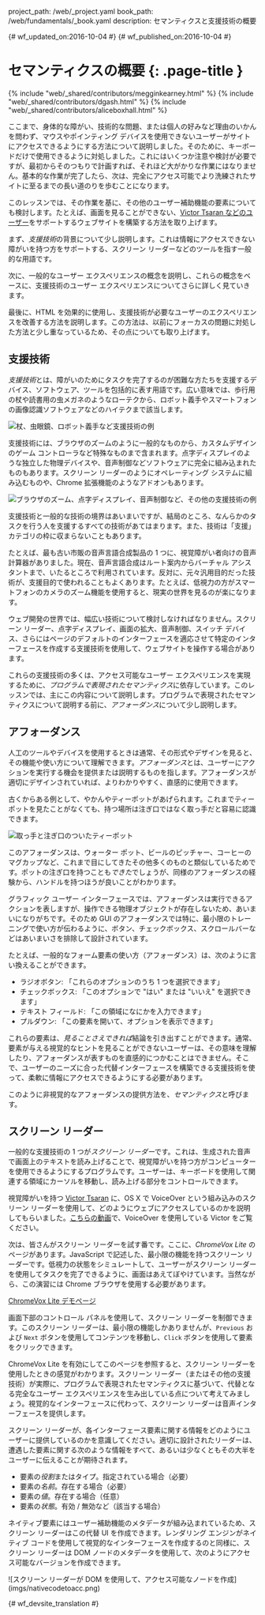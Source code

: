 project_path: /web/_project.yaml
book_path: /web/fundamentals/_book.yaml
description: セマンティクスと支援技術の概要


{# wf_updated_on:2016-10-04 #}
{# wf_published_on:2016-10-04 #}

#  セマンティクスの概要 {: .page-title }

{% include "web/_shared/contributors/megginkearney.html" %}
{% include "web/_shared/contributors/dgash.html" %}
{% include "web/_shared/contributors/aliceboxhall.html" %}



ここまで、身体的な障がい、技術的な問題、または個人の好みなど理由のいかんを問わず、マウスやポインティング デバイスを使用できないユーザーがサイトにアクセスできるようにする方法について説明しました。そのために、キーボードだけで使用できるように対処しました。これにはいくつか注意や検討が必要ですが、最初からそのつもりで計画すれば、それほど大がかりな作業にはなりません。基本的な作業が完了したら、次は、完全にアクセス可能でより洗練されたサイトに至るまでの長い道のりを歩むことになります。


このレッスンでは、その作業を基に、その他のユーザー補助機能の要素についても検討します。たとえば、画面を見ることができない、[Victor Tsaran などのユーザー](/web/fundamentals/accessibility/#understanding-users-diversity)をサポートするウェブサイトを構築する方法を取り上げます。




まず、*支援技術*の背景について少し説明します。これは情報にアクセスできない障がいを持つ方をサポートする、スクリーン リーダーなどのツールを指す一般的な用語です。



次に、一般的なユーザー エクスペリエンスの概念を説明し、これらの概念をベースに、支援技術のユーザー エクスペリエンスについてさらに詳しく見ていきます。


最後に、HTML を効果的に使用し、支援技術が必要なユーザーのエクスペリエンスを改善する方法を説明します。この方法は、以前にフォーカスの問題に対処した方法と少し重なっているため、その点についても取り上げます。



##  支援技術

*支援技術*とは、障がいのためにタスクを完了するのが困難な方たちを支援するデバイス、ソフトウェア、ツールを包括的に表す用語です。広い意味では、歩行用の杖や読書用の虫メガネのようなローテクから、ロボット義手やスマートフォンの画像認識ソフトウェアなどのハイテクまで該当します。




![杖、虫眼鏡、ロボット義手など支援技術の例](imgs/assistive-tech1.png)


支援技術には、ブラウザのズームのように一般的なものから、カスタムデザインのゲーム コントローラなど特殊なものまで含まれます。点字ディスプレイのような独立した物理デバイスや、音声制御などソフトウェアに完全に組み込まれたものもあります。スクリーン リーダーのようにオペレーティング システムに組み込むものや、Chrome 拡張機能のようなアドオンもあります。


![ブラウザのズーム、点字ディスプレイ、音声制御など、その他の支援技術の例](imgs/assistive-tech2.png)


支援技術と一般的な技術の境界はあいまいですが、結局のところ、なんらかのタスクを行う人を支援するすべての技術があてはまります。また、技術は「支援」カテゴリの枠に収まらないこともあります。


たとえば、最も古い市販の音声言語合成製品の 1 つに、視覚障がい者向けの音声計算器がありました。現在、音声言語合成はルート案内からバーチャル アシスタントまで、いたるところで利用されています。反対に、元々汎用目的だった技術が、支援目的で使われることもよくあります。たとえば、低視力の方がスマートフォンのカメラのズーム機能を使用すると、現実の世界を見るのが楽になります。



ウェブ開発の世界では、幅広い技術について検討しなければなりません。スクリーン リーダー、点字ディスプレイ、画面の拡大、音声制御、スイッチ デバイス、さらにはページのデフォルトのインターフェースを適応させて特定のインターフェースを作成する支援技術を使用して、ウェブサイトを操作する場合があります。




これらの支援技術の多くは、アクセス可能なユーザー エクスペリエンスを実現するために、*プログラムで表現されたセマンティクス*に依存しています。このレッスンでは、主にこの内容について説明します。プログラムで表現されたセマンティクスについて説明する前に、*アフォーダンス*について少し説明します。


##  アフォーダンス

人工のツールやデバイスを使用するときは通常、その形式やデザインを見ると、その機能や使い方について理解できます。*アフォーダンス*とは、ユーザーにアクションを実行する機会を提供または説明するものを指します。アフォーダンスが適切にデザインされていれば、よりわかりやすく、直感的に使用できます。



古くからある例として、やかんやティーポットがあげられます。これまでティーポットを見たことがなくても、持つ場所は注ぎ口ではなく取っ手だと容易に認識できます。



![取っ手と注ぎ口のついたティーポット](imgs/teapot.png)

このアフォーダンスは、ウォーター ポット、ビールのピッチャー、コーヒーのマグカップなど、これまで目にしてきたその他多くのものと類似しているためです。ポットの注ぎ口を持つことも*できた*でしょうが、同様のアフォーダンスの経験から、ハンドルを持つほうが良いことがわかります。



グラフィック ユーザー インターフェースでは、アフォーダンスは実行できるアクションを表しますが、操作できる物理オブジェクトが存在しないため、あいまいになりがちです。そのため GUI のアフォーダンスでは特に、最小限のトレーニングで使い方が伝わるように、ボタン、チェックボックス、スクロールバーなどはあいまいさを排除して設計されています。




たとえば、一般的なフォーム要素の使い方（アフォーダンス）は、次のように言い換えることができます。


 - ラジオボタン: 「これらのオプションのうち 1 つを選択できます」
 - チェックボックス: 「このオプションで "はい" または "いいえ" を選択できます」
 - テキスト フィールド: 「この領域になにかを入力できます」
 - プルダウン: 「この要素を開いて、オプションを表示できます」

これらの要素は、*見ることさえできれば*結論を引き出すことができます。通常、要素が与える視覚的なヒントを見ることができないユーザーは、その意味を理解したり、アフォーダンスが表すものを直感的につかむことはできません。そこで、ユーザーのニーズに合った代替インターフェースを構築できる支援技術を使って、柔軟に情報にアクセスできるようにする必要があります。





このように非視覚的なアフォーダンスの提供方法を、*セマンティクス*と呼びます。

## スクリーン リーダー

一般的な支援技術の 1 つが*スクリーン リーダー*です。これは、生成された音声で画面上のテキストを読み上げることで、視覚障がいを持つ方がコンピューターを使用できるようにするプログラムです。ユーザーは、キーボードを使用して関連する領域にカーソルを移動し、読み上げる部分をコントロールできます。


視覚障がいを持つ [Victor
Tsaran](/web/fundamentals/accessibility/#understanding-users-diversity)
 に、OS X で VoiceOver という組み込みのスクリーン リーダーを使用して、どのようにウェブにアクセスしているのかを説明してもらいました。[こちらの動画](https://www.youtube.com/watch?v=QW_dUs9D1oQ)で、VoiceOver を使用している Victor をご覧ください。


次は、皆さんがスクリーン リーダーを試す番です。ここに、*ChromeVox
Lite* のページがあります。JavaScript で記述した、最小限の機能を持つスクリーン リーダーです。低視力の状態をシミュレートして、ユーザーがスクリーン リーダーを使用してタスクを完了できるように、画面はあえてぼやけています。当然ながら、この演習には Chrome ブラウザを使用する必要があります。


[ChromeVox Lite デモページ](http://udacity.github.io/ud891/lesson3-semantics-built-in/02-chromevox-lite/)

画面下部のコントロール パネルを使用して、スクリーン リーダーを制御できます。このスクリーン リーダーは、最小限の機能しかありませんが、`Previous` および `Next` ボタンを使用してコンテンツを移動し、`Click` ボタンを使用して要素をクリックできます。



ChromeVox Lite を有効にしてこのページを参照すると、スクリーン リーダーを使用したときの感覚がわかります。スクリーン リーダー（またはその他の支援技術）が実際に、プログラムで表現されたセマンティクスに基づいて、代替となる完全なユーザー エクスペリエンスを生み出している点について考えてみましょう。視覚的なインターフェースに代わって、スクリーン リーダーは音声インターフェースを提供します。


スクリーン リーダーが、各インターフェース要素に関する情報をどのようにユーザーに提供しているのかを意識してください。適切に設計されたリーダーは、遭遇した要素に関する次のような情報をすべて、あるいは少なくともその大半をユーザーに伝えることが期待されます。


 - 要素の*役割*またはタイプ。指定されている場合（必要）
 - 要素の*名前*。存在する場合（必要）
 - 要素の*値*。存在する場合（任意）
 - 要素の*状態*。有効 / 無効など（該当する場合）


ネイティブ要素にはユーザー補助機能のメタデータが組み込まれているため、スクリーン リーダーはこの代替 UI を作成できます。レンダリング エンジンがネイティブ コードを使用して視覚的なインターフェースを作成するのと同様に、スクリーン リーダーは DOM ノードのメタデータを使用して、次のようにアクセス可能なバージョンを作成できます。




![スクリーン リーダーが DOM を使用して、アクセス可能なノードを作成]
(imgs/nativecodetoacc.png)


{# wf_devsite_translation #}
